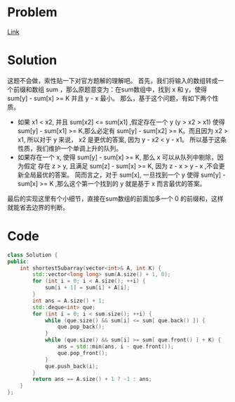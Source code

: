 # Problem
[Link](https://leetcode-cn.com/problems/shortest-subarray-with-sum-at-least-k)

# Solution

这题不会做，索性贴一下对官方题解的理解吧。
首先，我们将输入的数组转成一个前缀和数组 sum ，那么原题意变为：在sum数组中，找到 x 和 y，使得 sum[y] - sum[x] >= K 并且 y - x 最小。
那么，基于这个问题，有如下两个性质。
* 如果 x1 < x2, 并且 sum[x2] <= sum[x1] ,假定存在一个 y (y > x2 > x1) 使得 sum[y] - sum[x1] >= K,那么必定有 sum[y] - sum[x2] >= K。而且因为 x2 > x1, 所以对于 y 来说， x2 是更优的答案, 因为 y - x2 < y - x1。
所以基于这条性质，我们维护一个单调上升的队列。
* 如果存在一个 x, 使得 sum[y] - sum[x] >= K, 那么 x 可以从队列中剔除，因为假定 存在 z > y, 且满足 sum[z] - sum[x] >= K, 因为 z - x > y - x ,不会更新全局最优的答案。
简而言之，对于 sum[x], 一旦找到一个 y 使得 sum[y] - sum[x] >= K ,那么这个第一个找到的 y 就是基于 x 而言最优的答案。

最后的实现这里有个小细节，直接在sum数组的前面加多一个 0 的前缀和，这样就能省去边界的判断。

# Code
```cpp
class Solution {
public:
    int shortestSubarray(vector<int>& A, int K) {
        std::vector<long long> sum(A.size() + 1, 0);
        for (int i = 0; i < A.size(); ++i) {
			sum[i + 1] = sum[i] + A[i];
		}
        int ans = A.size() + 1;
        std::deque<int> que;
        for (int i = 0; i < sum.size(); ++i) {
            while (que.size() && sum[i] <= sum[ que.back() ]) {
                que.pop_back();
            }
            while (que.size() && sum[i] >= sum[ que.front() ] + K) {
                ans = std::min(ans, i - que.front());
                que.pop_front();
            }
            que.push_back(i);
        }
        return ans == A.size() + 1 ? -1 : ans;
    }
};
```